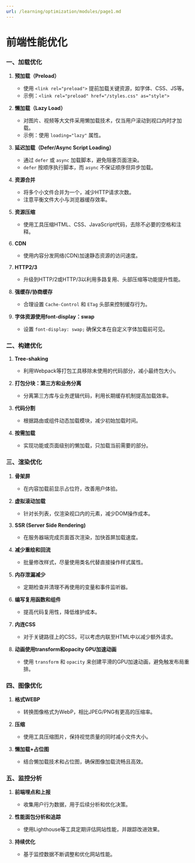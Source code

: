 ```yaml
---
url: /learning/optimization/modules/page1.md
---
```

# 前端性能优化

### 一、加载优化

1. **预加载（Preload）**
   * 使用 `<link rel="preload">` 提前加载关键资源，如字体、CSS、JS等。
   * 示例：`<link rel="preload" href="/styles.css" as="style">`

2. **懒加载（Lazy Load）**
   * 对图片、视频等大文件采用懒加载技术，仅当用户滚动到视口内时才加载。
   * 示例：使用 `loading="lazy"` 属性。

3. **延迟加载（Defer/Async Script Loading）**
   * 通过 `defer` 或 `async` 加载脚本，避免阻塞页面渲染。
   * `defer` 按顺序执行脚本，而 `async` 不保证顺序但异步加载。

4. **资源合并**
   * 将多个小文件合并为一个，减少HTTP请求次数。
   * 注意平衡文件大小与浏览器缓存效率。

5. **资源压缩**
   * 使用工具压缩HTML、CSS、JavaScript代码，去除不必要的空格和注释。

6. **CDN**
   * 使用内容分发网络(CDN)加速静态资源的访问速度。

7. **HTTP2/3**
   * 升级到HTTP/2或HTTP/3以利用多路复用、头部压缩等功能提升性能。

8. **强缓存/协商缓存**
   * 合理设置 `Cache-Control` 和 `ETag` 头部来控制缓存行为。

9. **字体资源使用font-display：swap**
   * 设置 `font-display: swap;` 确保文本在自定义字体加载前可见。

### 二、构建优化

1. **Tree-shaking**
   * 利用Webpack等打包工具移除未使用的代码部分，减小最终包大小。

2. **打包分块：第三方和业务分离**
   * 分离第三方库与业务逻辑代码，利用长期缓存机制提高加载效率。

3. **代码分割**
   * 根据路由或组件动态加载模块，减少初始加载时间。

4. **按需加载**
   * 实现功能或页面级别的懒加载，只加载当前需要的部分。

### 三、渲染优化

1. **骨架屏**
   * 在内容加载前显示占位符，改善用户体验。

2. **虚拟滚动加载**
   * 针对长列表，仅渲染视口内的元素，减少DOM操作成本。

3. **SSR (Server Side Rendering)**
   * 在服务器端完成页面首次渲染，加快首屏加载速度。

4. **减少重绘和回流**
   * 批量修改样式，尽量使用类名代替直接操作样式属性。

5. **内存泄漏减少**
   * 定期检查并清理不再使用的变量和事件监听器。

6. **编写复用函数和组件**
   * 提高代码复用性，降低维护成本。

7. **内连CSS**
   * 对于关键路径上的CSS，可以考虑内联至HTML中以减少额外请求。

8. **动画使用transform和opacity GPU加速动画**
   * 使用 `transform` 和 `opacity` 来创建平滑的GPU加速动画，避免触发布局重排。

### 四、图像优化

1. **格式WEBP**
   * 转换图像格式为WebP，相比JPEG/PNG有更高的压缩率。

2. **压缩**
   * 使用工具压缩图片，保持视觉质量的同时减小文件大小。

3. **懒加载+占位图**
   * 结合懒加载技术和占位图，确保图像加载流畅且高效。

### 五、监控分析

1. **前端埋点和上报**
   * 收集用户行为数据，用于后续分析和优化决策。

2. **性能面包分析和追踪**
   * 使用Lighthouse等工具定期评估网站性能，并跟踪改进效果。

3. **持续优化**
   * 基于监控数据不断调整和优化网站性能。
